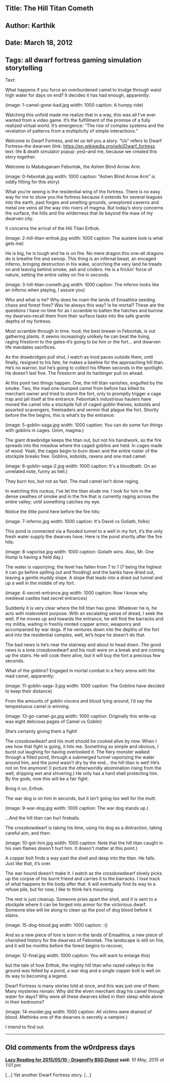 Title: The Hill Titan Cometh
----
Author: Karthik
----
Date: March 18, 2012
----
Tags: all dwarf fortress gaming simulation storytelling
----
Text:

What happens if you force an overburdened camel to trudge through waist high water for days on end? It decides it has had enough, apparently:

(image: 1-camel-gone-bad.jpg width: 1000 caption: A humpy ride)

Watching this unfold made me realize that in a way, this was all I’ve ever wanted from a video game. It’s the fulfillment of the promise of a fully realized virtual world. It’s emergence: “The rise of complex systems and the revelation of patterns from a multiplicity of simple interactions.”

Welcome to Dwarf Fortress, and let us tell you a story. “Us” refers to Dwarf Fortress–the dwarven (link: https://en.wikipedia.org/wiki/Dwarf_fortress text: life & death simulator popup: yes)–and me, because we created this story together.

Welcome to Mabduganam Febontak, the Ashen Blind Arrow Arm.

(image: 0-febontak.jpg width: 1000 caption: "Ashen Blind Arrow Arm" is oddly fitting for this story)

What you’re seeing is the residential wing of the fortress. There is no easy way for me to show you the fortress because it extends for several leagues into the earth, past forges and smelting grounds, unexplored caverns and metal ore veins all the way into rivers of magma. But today’s story concerns the surface, the hills and the wilderness that lie beyond the maw of my dwarven city.

It concerns the arrival of the Hill Titan Erthok.

(image: 2-hill-titan-erthok.jpg width: 1000 caption: The austere look is what gets me)

He is big, he is tough and he is on fire. No mere dragon this one–all dragons do is breathe fire and swoop. This thing is an infernal beast, an encaged inferno, bringing destruction in his wake, scorching the very land he treads on and leaving behind smoke, ash and cinders. He is a frickin’ force of nature, setting the entire valley on fire in seconds.

(image: 3-hill-titan-cometh.jpg width: 1000 caption: The inferno looks like an inferno when playing, I assure you)

Who and what is he? Why does he roam the lands of Emaathira seeding chaos and forest fires? Was he always this way? Is he mortal? These are the questions I have no time for as I scramble to batten the hatches and burrow my dwarves–recall them from their surface tasks into the safe granite depths of my fortress.

Most scramble through in time. Inod, the best brewer in Febontak, is out gathering plants. It seems increasingly unlikely he can beat the living, raging firestorm to the gates–it’s going to be him or the fort… and dwarven life mandates sacrifices.

As the drawbridges pull shut, I watch as Inod paces outside them, until finally, resigned to his fate, he makes a beeline for the approaching hill titan. He’s no warrior, but he’s going to collect his fifteen seconds in the spotlight. He doesn’t last five. The firestorm and its harbinger pull on ahead.

At this point two things happen. One, the hill titan vanishes, engulfed by the smoke. Two, the mad one-humped camel from before has killed its merchant owner and tried to storm the fort, only to promptly trigger a cage trap and jail itself at the entrance. Febontak’s industrious haulers have moved the camel into a stockpile full of caged goblin theives, kobolds and assorted scavengers, freeloaders and vermin that plague the fort. Shortly before the fire begins, this is what’s by the entrance:

(image: 5-goblin-saga.jpg width: 1000 caption: You can do some fun things with goblins in cages. Umm, magma.)

The giant drawbridge keeps the titan out, but not his handiwork, so the fire spreads into the meadow where the caged goblins are held. In cages made of wood. Yeah, the cages begin to burn down and the entire roster of the stockpile breaks free. Goblins, kobolds, ravens and one mad camel:

(image: 6-goblin-saga-2.jpg width: 1000 caption: It's a bloodbath. On an unrelated note, funny as hell.)

They burn too, but not as fast. The mad camel isn’t done raging.

In watching this ruckus, I’ve let the titan elude me. I look for him in the dense swathes of smoke and in the fire that is currently raging across the entire valley; until something catches my eye.

Notice the little pond here before the fire hits:

(image: 7-inferno.jpg width: 1000 caption: It's David vs Goliath, folks)

This pond is connected via a flooded tunnel to a well in my fort, it’s the only fresh water supply the dwarves have. Here is the pond shortly after the fire hits:

(image: 8-vaporise.jpg width: 1000 caption: Goliath wins. Also, Mr. One Hump is having a field day.)

The water is vaporizing; the level has fallen from 7 to 1 (7 being the highest it can go before spilling out and flooding) and the banks have dried out, leaving a gentle muddy slope. A slope that leads into a dried out tunnel and up a well in the middle of my fort.

(image: 4-secret-entrance.jpg width: 1000 caption: Now I know why medieval castles had secret entrances)

Suddenly it is very clear where the hill titan has gone. Whatever he is, he acts with malevolent purpose. With an escalating sense of dread, I seek the well. If he moves up and towards the entrance, he will find the barracks and my militia, waiting in freshly minted copper armor, weaponry and accompanied by war dogs. If he ventures down into the depths of the fort and into the residential complex, well, let’s hope he doesn’t do that.

The bad news is he’s near the stairway and about to head down. The good news is a lone crossbowdwarf and his mutt were on a break and are coming up the stairs. He will cook them alive, but it will buy the fort a precious few seconds.

What of the goblins? Engaged in mortal combat in a fiery arena with the mad camel, apparently:

(image: 11-goblin-saga-3.jpg width: 1000 caption: The Goblins have decided to keep their distance)

From the amounts of goblin viscera and blood lying around, I’d say the tempestuous camel is winning.

(image: 13-go-camel-go.jpg width: 1000 caption: Originally this write-up was eight delicious pages of Camel vs Goblin)

She’s certainly giving them a fight!

The crossbowdwarf and his mutt should be cooked alive by now. When I see how that fight is going, it hits me. Something so simple and obvious, I burst out laughing for having overlooked it. The fiery monster walked through a filled pond, through a submerged tunnel vaporizing the water around him, and the pond wasn’t dry by the end… the hill titan is wet! He’s not on fire anymore! (I picture the otherworldly abomination rising from the well, dripping wet and shivering.) He only has a hard shell protecting him. By the gods, now this will be a fair fight.

Bring it on, Erthok.

The war dog is on him in seconds, but it isn’t going too well for the mutt:

(image: 9-war-dog.jpg width: 1000 caption: The war dog stands up.)

…And the hill titan can hurl fireballs.

The crossbowdwarf is taking his time, using his dog as a distraction, taking careful aim, and then:

(image: 10-got-him.jpg width: 1000 caption: Note that the hill titan caught in his own flames doesn't hurt him. It doesn't matter at this point.)

A copper bolt finds a way past the shell and deep into the titan. He falls. Just like that, it’s over.

The war hound doesn’t make it. I watch as the crossbowdwarf slowly picks up the corpse of his burnt friend and carries it to the barracks. I lose track of what happens to the body after that. It will eventually find its way to a refuse pile, but for now, I like to think he’s mourning.

The rest is just cleanup. Someone pries apart the shell, and it is sent to a stockpile where it can be forged into armor for the victorious dwarf. Someone else will be along to clean up the pool of dog blood before it stains.

(image: 15-dog-blood.jpg width: 1000 caption: :()

And so a new piece of lore is born in the lands of Emaathira, a new piece of cherished history for the dwarves of Febontak. The landscape is still on fire, and it will be months before the forest begins to recover,

(image: 12-final.jpg width: 1000 caption: You will want to enlarge this)

but the tale of how Erthok, the mighty hill titan who razed valleys to the ground was felled by a pond, a war dog and a single copper bolt is well on its way to becoming a legend.

Dwarf Fortress is many stories told at once, and this was just one of them. Many mysteries remain: Why did the elven merchant drag his camel through water for days? Why were all these dwarves killed in their sleep while alone in their bedrooms?

(image: 14-murder.jpg width: 1000 caption: All victims were drained of blood. Methinks one of the dwarves is secretly a vampire.)

I intend to find out.


* * * * *

## Old comments from the w0rdpress days

**[Lazy Reading for 2015/05/10 - DragonFly BSD Digest](http://www.dragonflydigest.com/2015/05/10/16037.html) said:**
*10 May, 2015 at 1:01 pm*

[...] Yet another Dwarf Fortress story. [...]
